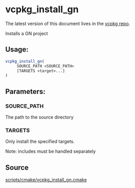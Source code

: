 # vcpkg_install_gn

The latest version of this document lives in the [vcpkg repo](https://github.com/Microsoft/vcpkg/blob/master/maintainers/vcpkg_install_gn.md).

Installs a GN project

## Usage:
```cmake
vcpkg_install_gn(
     SOURCE_PATH <SOURCE_PATH>
     [TARGETS <target>...]
)
```

## Parameters:
### SOURCE_PATH
The path to the source directory

### TARGETS
Only install the specified targets.

Note: includes must be handled separately

## Source
[scripts/cmake/vcpkg\_install\_gn.cmake](https://github.com/Microsoft/vcpkg/blob/master/scripts/cmake/vcpkg_install_gn.cmake)
